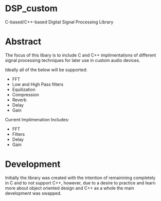 # DSP_custom
C-based/C++-based Digital Signal Processing Library 


# Abstract 

The focus of this libary is to include C and C++ implimentations of different signal processing techniques for later use in custom audio devices.

Ideally all of the below will be supported:
* FFT
* Low and High Pass filters
* Equilization
* Compression
* Reverb
* Delay
* Gain


Current Implimenation Includes:
* FFT
* Filters
* Delay
* Gain

# Development 
Initially the library was created with the intention of remainining completely in C and to not support C++, however, due to a desire to practice and learn more about object oriented design and C++ as a whole the main development was swapped. 

